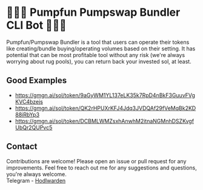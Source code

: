 # 🚀🚀🚀 Pumpfun Pumpswap Bundler CLI Bot 🚀🚀🚀 

Pumpfun/Pumpswap Bundler is a tool that users can operate their tokens like creating/bundle buying/operating volumes based on their setting.
It has potential that can be most profitable tool without any risk (we're always worrying about rug pools), you can return back your invested sol, at least.

## Good Examples

- https://gmgn.ai/sol/token/9aGyWM1YL137eLK35k7RpD4nBkF3GuuvFVgKVC4bzejs
- https://gmgn.ai/sol/token/QK2rHPUXrKFJ4Jdq3JVDQAf29fVeMqBk2KD88iRbYp3
- https://gmgn.ai/sol/token/DCBMLWMZsxhAnwhM2itnaNGMnhDSZKvgfUbQr2QUPvc5

## Contact
Contributions are welcome! Please open an issue or pull request for any improvements.
Feel free to reach out me for any suggestions and questions, you're always welcome.
<br>
Telegram - [Hodlwarden](https://t.me/hodlwarden)
